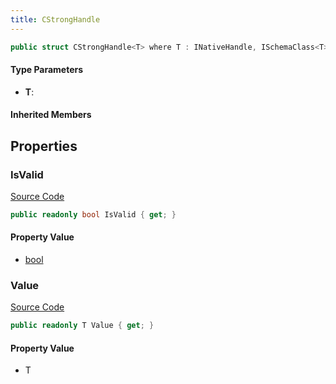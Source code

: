 ```yaml
---
title: CStrongHandle
---
```


```csharp
public struct CStrongHandle<T> where T : INativeHandle, ISchemaClass<T>
```

#### Type Parameters

- **T**: 

#### Inherited Members

## Properties

### IsValid

[Source Code](https://github.com/swiftly-solution/swiftlys2/blob/main/managed/src/SwiftlyS2.Shared/Natives/Structs/CStrongHandle.cs#L18)

```csharp
public readonly bool IsValid { get; }
```

#### Property Value

- [bool](https://learn.microsoft.com/dotnet/api/system.boolean)

### Value

[Source Code](https://github.com/swiftly-solution/swiftlys2/blob/main/managed/src/SwiftlyS2.Shared/Natives/Structs/CStrongHandle.cs#L20)

```csharp
public readonly T Value { get; }
```

#### Property Value

- T

